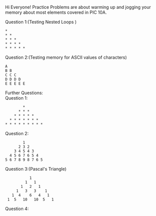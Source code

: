 Hi Everyone! Practice Problems are about warming up and jogging your memory about most elements covered in PIC 10A.                 
  
Question 1:(Testing Nested Loops )                      
```
*
* *
* * *
* * * *
* * * * *
```
Question 2:(Testing memory for ASCII values of characters)
```
A
B B
C C C
D D D D
E E E E E
```
Further Questions:                       
Question 1:                        
```
        *
      * * *
    * * * * *
  * * * * * * *
* * * * * * * * *
```
Question 2:
```
        1
      2 3 2
    3 4 5 4 3
  4 5 6 7 6 5 4
5 6 7 8 9 8 7 6 5
```
Question 3:(Pascal's Triangle)
```
           1
         1   1
       1   2   1
     1   3   3    1
   1  4    6   4   1
 1  5   10   10  5   1 
```
Question 4:
 
